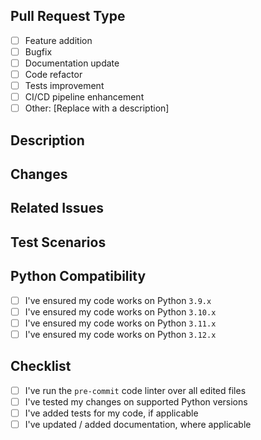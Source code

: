 ## Pull Request Type

<!-- Check the appropriate option -->

- [ ] Feature addition
- [ ] Bugfix
- [ ] Documentation update
- [ ] Code refactor
- [ ] Tests improvement
- [ ] CI/CD pipeline enhancement
- [ ] Other: [Replace with a description]

## Description

<!-- Provide a clear and concise description of the purpose of this PR and why it should be merged -->
<!-- If your code adds or changes features, a usage example would be helpful -->

## Changes

<!-- List the changes you have made in a bullet-point format -->

## Related Issues

<!-- If this PR is related to any open issues, please mention them using "#ISSUENUMBER" -->

## Test Scenarios

<!-- Provide clear instructions on how to test your changes, where applicable - if no tests are required, explain why -->

## Python Compatibility

<!-- Testing 3.11 is not strictly required, but it would be nice if you could confirm that it works. -->

- [ ] I've ensured my code works on Python `3.9.x`
- [ ] I've ensured my code works on Python `3.10.x`
- [ ] I've ensured my code works on Python `3.11.x`
- [ ] I've ensured my code works on Python `3.12.x`

## Checklist

<!-- If you have not completed all the following, there is a good chance your PR will not be merged. -->

- [ ] I've run the `pre-commit` code linter over all edited files
- [ ] I've tested my changes on supported Python versions
- [ ] I've added tests for my code, if applicable
- [ ] I've updated / added documentation, where applicable

